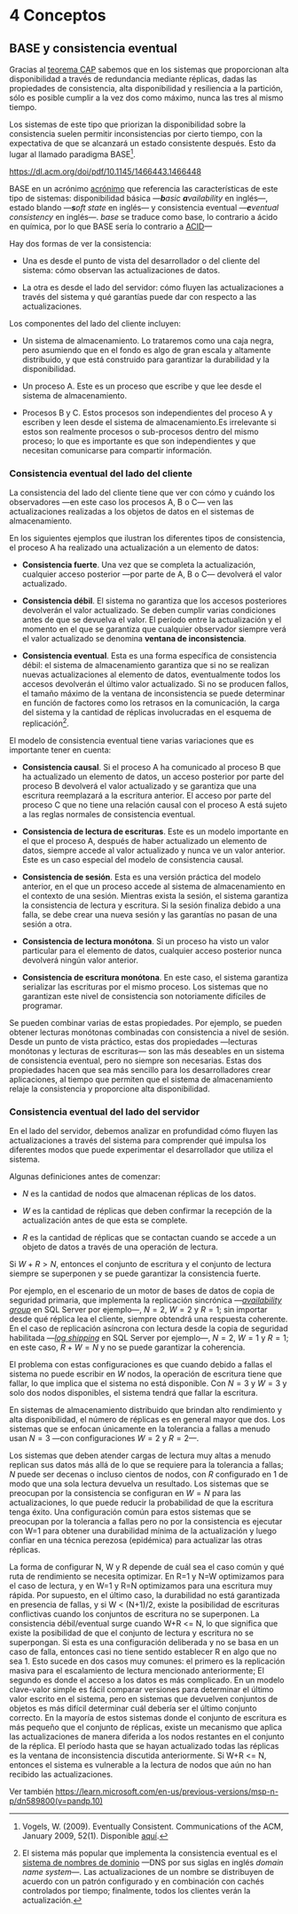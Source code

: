 # 4 Conceptos

## BASE y consistencia eventual

Gracias al [teorema CAP](./4_CAP.md) sabemos que en los sistemas que
proporcionan alta disponibilidad a través de redundancia mediante réplicas,
dadas las propiedades de consistencia, alta disponibilidad y resiliencia a la
partición, sólo es posible cumplir a la vez dos como máximo, nunca las tres al
mismo tiempo.

Los sistemas de este tipo que priorizan la disponibilidad sobre la consistencia
suelen permitir inconsistencias por cierto tiempo, con la expectativa de que se
alcanzará un estado consistente después. Esto da lugar al llamado paradigma
BASE[^1].

[^1]: Vogels, W. (2009). Eventually Consistent. Communications of the ACM,
    January 2009, 52(1). Disponible
    [aquí](https://dl.acm.org/doi/pdf/10.1145/1435417.1435432).

https://dl.acm.org/doi/pdf/10.1145/1466443.1466448

BASE en un acrónimo [acrónimo](https://dle.rae.es/acrónimo) que referencia las
características de este tipo de sistemas: disponibilidad básica —***b**asic
**a**vailability* en inglés—, estado blando —***s**oft state* en inglés— y
consistencia eventual —***e**ventual consistency* en inglés—. *base* se traduce
como base, lo contrario a ácido en química, por lo que BASE sería lo contrario a
[ACID](./4_ACID.md)—

Hay dos formas de ver la consistencia:

* Una es desde el punto de vista del desarrollador o del cliente del sistema:
  cómo observan las actualizaciones de datos.

* La otra es desde el lado del servidor: cómo fluyen las actualizaciones a
  través del sistema y qué garantías puede dar con respecto a las
  actualizaciones.

Los componentes del lado del cliente incluyen:

* Un sistema de almacenamiento. Lo trataremos como una caja
  negra, pero asumiendo que en el fondo es algo de gran escala y altamente
  distribuido, y que está construido para garantizar la durabilidad y la
  disponibilidad.

* Un proceso A. Este es un proceso que escribe y que lee desde el sistema de
  almacenamiento.

* Procesos B y C. Estos procesos son independientes del proceso A y escriben y
  leen desde el sistema de almacenamiento.Es irrelevante si estos son realmente
  procesos o sub-procesos dentro del mismo proceso; lo que es importante es que
  son independientes y que necesitan comunicarse para compartir información.

### Consistencia eventual del lado del cliente

La consistencia del lado del cliente tiene que ver con cómo y cuándo los
observadores —en este caso los procesos A, B o C— ven las actualizaciones
realizadas a los objetos de datos en el sistemas de almacenamiento.

En los siguientes ejemplos que ilustran los diferentes tipos de consistencia, el
proceso A ha realizado una actualización a un elemento de datos:

* **Consistencia fuerte**. Una vez que se completa la actualización, cualquier
  acceso posterior —por parte de A, B o C— devolverá el valor actualizado.

* **Consistencia débil**. El sistema no garantiza que los accesos posteriores
  devolverán el valor actualizado. Se deben cumplir varias condiciones antes de
  que se devuelva el valor. El período entre la actualización y el momento en el
  que se garantiza que cualquier observador siempre verá el valor actualizado se
  denomina **ventana de inconsistencia**.

* **Consistencia eventual**. Esta es una forma específica de consistencia débil:
  el sistema de almacenamiento garantiza que si no se realizan nuevas
  actualizaciones al elemento de datos, eventualmente todos los accesos devolverán
  el último valor actualizado. Si no se producen fallos, el tamaño máximo de la
  ventana de inconsistencia se puede determinar en función de factores como los
  retrasos en la comunicación, la carga del sistema y la cantidad de réplicas
  involucradas en el esquema de replicación[^2].

[^2]: El sistema más popular que implementa la consistencia eventual es el
    [sistema de nombres de
    dominio](https://datatracker.ietf.org/doc/html/rfc1034) —DNS por sus siglas
        en inglés *domain name system*—. Las actualizaciones de un nombre se
    distribuyen de acuerdo con un patrón configurado y en combinación con cachés
    controlados por tiempo; finalmente, todos los clientes verán la
    actualización.

El modelo de consistencia eventual tiene varias variaciones que es importante
tener en cuenta:

* **Consistencia causal**. Si el proceso A ha comunicado al proceso B que ha
  actualizado un elemento de datos, un acceso posterior por parte del proceso B
  devolverá el valor actualizado y se garantiza que una escritura reemplazará a
  la escritura anterior. El acceso por parte del proceso C que no tiene una
  relación causal con el proceso A está sujeto a las reglas normales de
  consistencia eventual.

* **Consistencia de lectura de escrituras**. Este es un modelo importante en el
  que el proceso A, después de haber actualizado un elemento de datos, siempre
  accede al valor actualizado y nunca ve un valor anterior. Este es un caso
  especial del modelo de consistencia causal.

* **Consistencia de sesión**. Esta es una versión práctica del modelo anterior,
  en el que un proceso accede al sistema de almacenamiento en el contexto de una
  sesión. Mientras exista la sesión, el sistema garantiza la consistencia de
  lectura y escritura. Si la sesión finaliza debido a una falla, se debe crear
  una nueva sesión y las garantías no pasan de una sesión a otra.

* **Consistencia de lectura monótona**. Si un proceso ha visto un valor
  particular para el elemento de datos, cualquier acceso posterior nunca
  devolverá ningún valor anterior.

* **Consistencia de escritura monótona**. En este caso, el sistema garantiza
  serializar las escrituras por el mismo proceso. Los sistemas que no garantizan
  este nivel de consistencia son notoriamente difíciles de programar.

Se pueden combinar varias de estas propiedades. Por ejemplo, se pueden obtener
lecturas monótonas combinadas con consistencia a nivel de sesión. Desde un punto
de vista práctico, estas dos propiedades —lecturas monótonas y lecturas de
escrituras— son las más deseables en un sistema de consistencia eventual, pero
no siempre son necesarias. Estas dos propiedades hacen que sea más sencillo para
los desarrolladores crear aplicaciones, al tiempo que permiten que el sistema de
almacenamiento relaje la consistencia y proporcione alta disponibilidad.

### Consistencia eventual del lado del servidor

En el lado del servidor, debemos analizar en profundidad cómo fluyen las
actualizaciones a través del sistema para comprender qué impulsa los diferentes
modos que puede experimentar el desarrollador que utiliza el sistema.

Algunas definiciones antes de comenzar:

* $N$ es la cantidad de nodos que almacenan réplicas de los datos.

* $W$ es la cantidad de réplicas que deben confirmar la recepción de la
  actualización antes de que esta se complete.

* $R$ es la cantidad de réplicas que se contactan cuando se accede a un objeto de
  datos a través de una operación de lectura.

Si $W+R>N$, entonces el conjunto de escritura y el conjunto de lectura siempre
se superponen y se puede garantizar la consistencia fuerte.

Por ejemplo, en el escenario de un motor de bases de datos de copia de seguridad
primaria, que implementa la replicación sincrónica —[*availability
group*](https://learn.microsoft.com/en-us/sql/database-engine/sql-server-business-continuity-dr?view=sql-server-ver16#availability-groups)
en SQL Server por ejemplo—, $N=2$, $W=2$ y $R=1$; sin importar desde qué réplica
lea el cliente, siempre obtendrá una respuesta coherente. En el caso de
replicación asíncrona con lectura desde la copia de seguridad habilitada —[*log
shipping*](https://learn.microsoft.com/en-us/sql/database-engine/sql-server-business-continuity-dr?view=sql-server-ver16#log-shipping)
en SQL Server por ejemplo—, $N=2$, $W=1$ y $R=1$; en este caso, $R+W=N$ y no se
puede garantizar la coherencia.

El problema con estas configuraciones es que cuando debido a fallas el sistema
no puede escribir en $W$ nodos, la operación de escritura tiene que fallar, lo
que implica que el sistema no está disponible. Con $N=3$ y $W=3$ y solo dos
nodos disponibles, el sistema tendrá que fallar la escritura.

En sistemas de almacenamiento distribuido que brindan alto rendimiento y alta
disponibilidad, el número de réplicas es en general mayor que dos. Los sistemas
que se enfocan únicamente en la tolerancia a fallas a menudo usan $N=3$ —con
configuraciones $W=2$ y $R=2$—.

Los sistemas que deben atender cargas de lectura muy altas a menudo replican sus
datos más allá de lo que se requiere para la tolerancia a fallas; $N$ puede ser
decenas o incluso cientos de nodos, con $R$ configurado en 1 de modo que una sola
lectura devuelva un resultado. Los sistemas que se preocupan por la consistencia
se configuran en $W=N$ para las actualizaciones, lo que puede reducir la
probabilidad de que la escritura tenga éxito. Una configuración común para estos
sistemas que se preocupan por la tolerancia a fallas pero no por la consistencia
es ejecutar con W=1 para obtener una durabilidad mínima de la actualización y
luego confiar en una técnica perezosa (epidémica) para actualizar las otras
réplicas.

La forma de configurar N, W y R depende de cuál sea el caso común y qué ruta de rendimiento se necesita optimizar. En R=1 y N=W optimizamos para el caso de lectura, y en W=1 y R=N optimizamos para una escritura muy rápida.
Por supuesto, en el último caso, la durabilidad no está garantizada en presencia de fallas, y si W < (N+1)/2, existe la posibilidad de escrituras conflictivas cuando los conjuntos de escritura no se superponen.
La consistencia débil/eventual surge cuando W+R <= N, lo que significa que
existe la posibilidad de que el conjunto de lectura y escritura no se
superpongan. Si esta es una configuración deliberada y no se basa en un caso de
falla, entonces casi no tiene sentido establecer R en algo que no sea 1. Esto
sucede en dos casos muy comunes: el primero es la replicación masiva para el
escalamiento de lectura mencionado anteriormente; El segundo es donde el acceso
a los datos es más complicado. En un modelo clave-valor simple es fácil comparar
versiones para determinar el último valor escrito en el sistema, pero en
sistemas que devuelven conjuntos de objetos es más difícil determinar cuál
debería ser el último conjunto correcto. En la mayoría de estos sistemas donde
el conjunto de escritura es más pequeño que el conjunto de réplicas, existe un
mecanismo que aplica las actualizaciones de manera diferida a los nodos
restantes en el conjunto de la réplica. El período hasta que se hayan
actualizado todas las réplicas es la ventana de inconsistencia discutida
anteriormente. Si W+R <= N, entonces el sistema es vulnerable a la lectura de
nodos que aún no han recibido las actualizaciones.

Ver también
https://learn.microsoft.com/en-us/previous-versions/msp-n-p/dn589800(v=pandp.10)
